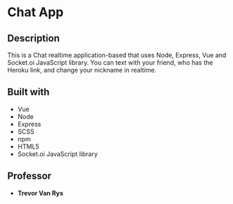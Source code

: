 # Chat App 

## Description

This is a Chat realtime application-based that uses Node, Express, Vue and Socket.oi JavaScript library. You can text with your friend, who has the Heroku link, and change your nickname in realtime.

## Built with

* Vue 
* Node
* Express
* SCSS 
* npm
* HTML5
* Socket.oi JavaScript library

## Professor

- **Trevor Van Rys** 